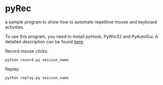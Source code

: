 # pyRec
a sample program to show how to automate repetitive mouse and keyboard activities.

To use this program, you need to install pyHook, PyWin32 and PyAutoGui. A detailed description can be found <a href="http://ycsu.pythonanywhere.com/project/18">here</a>.

Record mouse clicks:
```
python record.py session_name
```
Replay:
```
python replay.py session_name
```
